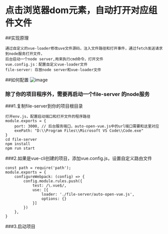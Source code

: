 # 点击浏览器dom元素，自动打开对应组件文件

##实现原理
```
通过自定义的vue-loader修改uve文件源码，注入文件路径和打开事件，通过fetch发送请求到node服务打开文件，
后台启动一个node server,用来执行cmd命令，打开文件
vue.config.js：配置自定义vue-loader文件
file-server: 存放node server和vue-loader文件
```
##如何配置
![image](https://github.com/twtsn/auto-open-component-file/tree/main/public/demo.gif)

### 除了你的项目程序外，需要再启动一个file-server 的node服务
###1.复制file-server到你的项目根目录
```
打开env.js，配置启动端口和打开文件的程序路径
module.exports = {
    port: 3000, // 后台服务端口，auto-open-vue.js中的url端口需要和这里对应
    exePath: "D:\\Program Files\\Microsoft VS Code\\Code.exe"
}
cd file-server
npm install
npm run start
```
###2.如果是vue-cli创建的项目，添加vue.config.js，设置自定义路由文件
```
const path = require('path');
module.exports = {
    configureWebpack: (config) => {
        config.module.rules.push({
            test: /\.vue$/,
            use: [{
                loader: './file-server/auto-open-vue.js',
                options: {}
            }]
        })
    },
}
```
###3.启动项目

